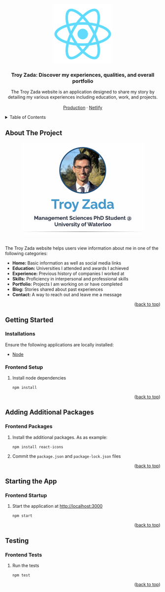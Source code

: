 <a id="readme-top"></a>

<!-- PROJECT LOGO -->
<br />
<div align="center">
    <a href="https://github.com/tzada8/troy-zada">
        <img src="public/logo192.png" alt="Troy Zada">
    </a>
    <h3 align="center">Troy Zada: Discover my experiences, qualities, and overall portfolio</h3>
    <p align="center">
        The Troy Zada website is an application designed to share my story by detailing my various experiences including education, work, and projects.
        <br />
        <br />
        <a href="https://troyzada.com">Production</a>
        ·
        <a href="https://troyzada.netlify.app/">Netlify</a>
        </p>
</div>

<!-- TABLE OF CONTENTS -->
<details>
    <summary>Table of Contents</summary>
    <ol>
        <li>
            <a href="#about-the-project">About The Project</a>
        </li>
        <li>
            <a href="#getting-started">Getting Started</a>
            <ul>
                <li><a href="#installations">Installations</a></li>
                <li><a href="#frontend-setup">Frontend Setup</a></li>
            </ul>
        </li>
        <li>
            <a href="#adding-additional-packages">Adding Additional Packages</a>
            <ul>
                <li><a href="#frontend-packages">Frontend Packages</a></li>
            </ul>
        </li>
        <li>
            <a href="#starting-the-app">Starting the App</a>
            <ul>
                <li><a href="#frontend-startup">Frontend Startup</a></li>
            </ul>
        </li>
        <li>
            <a href="#testing">Testing</a>
            <ul>
                <li><a href="#frontend-tests">Frontend Tests</a></li>
            </ul>
        </li>
    </ol>
</details>


<!-- ABOUT THE PROJECT -->
## About The Project

<div align="center">
    <img src="src/images//portfolio//troy-zada.png" alt="Troy Zada Layoutx" width="400" height="300">
</div>
<br/>

The Troy Zada website helps users view information about me in one of the following categories:

- <b>Home:</b> Basic information as well as social media links
- <b>Education:</b> Universities I attended and awards I achieved
- <b>Experience:</b> Previous history of companies I worked at
- <b>Skills:</b> Proficiency in interpersonal and professional skills
- <b>Portfolio:</b> Projects I am working on or have completed
- <b>Blog:</b> Stories shared about past experiences
- <b>Contact:</b> A way to reach out and leave me a message

<p align="right">(<a href="#readme-top">back to top</a>)</p>


<!-- GETTING STARTED -->
## Getting Started

### Installations

Ensure the following applications are locally installed:

- [Node](https://nodejs.org/en/download)

### Frontend Setup

1. Install node dependencies
    ```
    npm install
    ```

<p align="right">(<a href="#readme-top">back to top</a>)</p>


<!-- ADDING ADDITIONAL PACKAGES -->
## Adding Additional Packages

### Frontend Packages

1. Install the additional packages. As as example:
    ```
    npm install react-icons
    ```
2. Commit the `package.json` and `package-lock.json` files

<p align="right">(<a href="#readme-top">back to top</a>)</p>


<!-- STARTING THE APP -->
## Starting the App

### Frontend Startup

1. Start the application at [http://localhost:3000](http://localhost:3000)
    ```
    npm start
    ```

<p align="right">(<a href="#readme-top">back to top</a>)</p>


<!-- TESTING -->
## Testing

### Frontend Tests

1. Run the tests
    ```
    npm test
    ```

<p align="right">(<a href="#readme-top">back to top</a>)</p>
